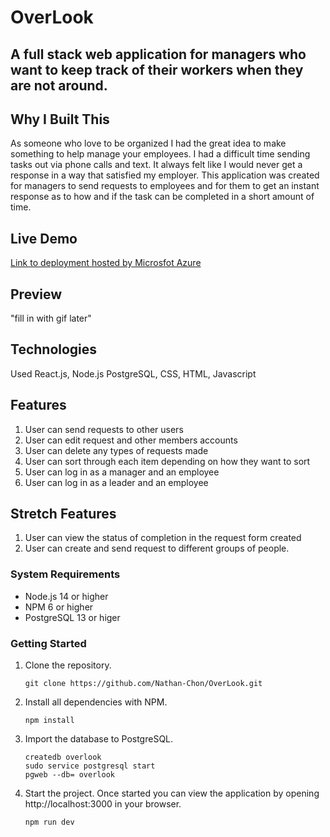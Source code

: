 # OverLook

## A full stack web application for managers who want to keep track of their workers when they are not around.

## Why I Built This
As someone who love to be organized I had the great idea to make something to help manage your employees. I had a difficult time sending tasks out via phone calls and text. It always felt like I would never get a response in a way that satisfied my employer. This application was created for managers to send requests to employees and for them to get an instant response as to how and if the task can be completed in a short amount of time.
## Live Demo
[Link to deployment hosted by Microsfot Azure](overlook-fp.azurewebsites.net)

## Preview
"fill in with gif later" 

## Technologies
Used React.js, Node.js PostgreSQL, CSS, HTML, Javascript

## Features
1. User can send requests to other users 
2. User can edit request and other members accounts 
3. User can delete any types of requests made 
4. User can sort through each item depending on how they want to sort 
5. User can log in as a manager and an employee 
6. User can log in as a leader and an employee 

## Stretch Features
1. User can view the status of completion in the request form created
2. User can create and send request to different groups of people. 

### System Requirements
- Node.js 14 or higher
- NPM 6 or higher
- PostgreSQL 13 or higer

### Getting Started

1. Clone the repository.

    ```shell
    git clone https://github.com/Nathan-Chon/OverLook.git
    ```

1. Install all dependencies with NPM.

    ```shell
    npm install
    ```

1. Import the database to PostgreSQL.

    ```shell
    createdb overlook
    sudo service postgresql start
    pgweb --db= overlook
    ```

1. Start the project. Once started you can view the application by opening http://localhost:3000 in your browser.

    ```shell
    npm run dev
    ```
